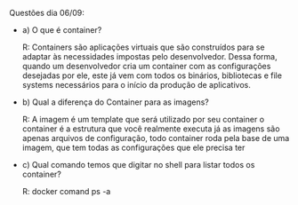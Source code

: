 Questões dia 06/09:

 - a) O que é container?
 
   R: Containers são aplicações virtuais que são construídos para se adaptar às necessidades impostas pelo desenvolvedor. Dessa forma, quando um desenvolvedor cria um container com as configurações desejadas por ele, este já vem com todos os binários, bibliotecas e file systems necessários para o início da produção de aplicativos. 

 - b) Qual a diferença do Container para as imagens?

   R: A imagem é um template que será utilizado por seu container o container é a estrutura que você realmente executa já as imagens são apenas arquivos de configuração, todo container roda pela base de uma imagem, que tem todas as configurações que ele precisa ter

 - c) Qual comando temos que digitar no shell para listar todos os container?

   R: docker comand ps -a